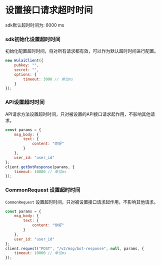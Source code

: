 # 设置接口请求超时时间
sdk默认超时时间为: 6000 ms

### sdk初始化设置超时时间
初始化配置超时时间，将对所有请求都有效，可以作为默认超时时间进行配置。
```js
new WulaiClient({
    pubkey: "",
    secret: "",
    options: {
        timeout: 3000 // 单位ms
    }
});
```

### API设置超时时间
API请求方法设置超时时间，只对被设置的API接口请求起作用，不影响其他请求。
```js
const params = {
    msg_body: {
        text: {
            content: "你好"
        }
    },
    user_id: "user_id"
};
client.getBotResponse(params, {
    timeout: 10000 // 单位ms
});
```

### CommonRequest 设置超时时间
`CommonRequest` 设置超时时间，只对被设置接口请求起作用，不影响其他请求。
```js
const params = {
    msg_body: {
        text: {
            content: "你好"
        }
    },
    user_id: "user_id"
};
client.request("POST", "/v2/msg/bot-response", null, params, {
    timeout: 10000 // 单位ms
});
```
